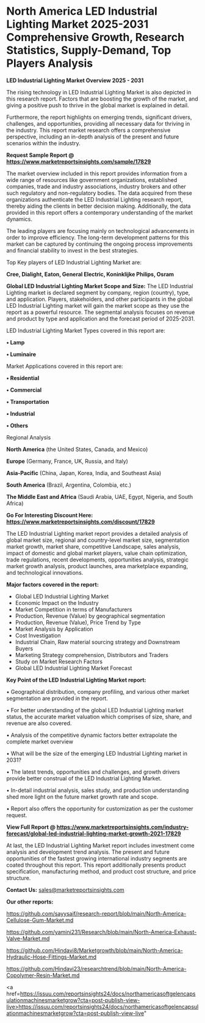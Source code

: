# North America LED Industrial Lighting Market 2025-2031 Comprehensive Growth, Research Statistics, Supply-Demand,  Top Players Analysis

<Strong> LED Industrial Lighting Market Overview 2025 - 2031</strong>

The rising technology in LED Industrial Lighting Market is also depicted in this research report. Factors that are boosting the growth of the market, and giving a positive push to thrive in the global market is explained in detail.

Furthermore, the report highlights on emerging trends, significant drivers, challenges, and opportunities, providing all necessary data for thriving in the industry. This report market research offers a comprehensive perspective, including an in-depth analysis of the present and future scenarios within the industry.

<strong>Request Sample Report @ <a href=https://www.marketreportsinsights.com/sample/17829>https://www.marketreportsinsights.com/sample/17829</a></strong>

The market overview included in this report provides information from a wide range of resources like government organizations, established companies, trade and industry associations, industry brokers and other such regulatory and non-regulatory bodies. The data acquired from these organizations authenticate the LED Industrial Lighting research report, thereby aiding the clients in better decision making. Additionally, the data provided in this report offers a contemporary understanding of the market dynamics.

The leading players are focusing mainly on technological advancements in order to improve efficiency. The long-term development patterns for this market can be captured by continuing the ongoing process improvements and financial stability to invest in the best strategies.

Top Key players of LED Industrial Lighting Market are:

<strong>Cree, Dialight, Eaton, General Electric, Koninklijke Philips, Osram</strong>

<strong><b>Global LED Industrial Lighting Market Scope and Size:</b></strong>
The LED Industrial Lighting market is declared segment by company, region (country), type, and application. Players, stakeholders, and other participants in the global LED Industrial Lighting market will gain the market scope as they use the report as a powerful resource. The segmental analysis focuses on revenue and product by type and application and the forecast period of 2025-2031.

LED Industrial Lighting Market Types covered in this report are:

<strong>• Lamp

• Luminaire</strong>

Market Applications covered in this report are:

<strong>• Residential

• Commercial

• Transportation

• Industrial

• Others</strong> 

Regional Analysis

<strong>North America</strong> (the United States, Canada, and Mexico)

<strong>Europe</strong> (Germany, France, UK, Russia, and Italy)

<strong>Asia-Pacific</strong> (China, Japan, Korea, India, and Southeast Asia)

<strong>South America</strong> (Brazil, Argentina, Colombia, etc.)

<strong>The Middle East and Africa</strong> (Saudi Arabia, UAE, Egypt, Nigeria, and South Africa)

<strong>Go For Interesting Discount Here: <a href=https://www.marketreportsinsights.com/discount/17829>https://www.marketreportsinsights.com/discount/17829</a></strong>

The LED Industrial Lighting market report provides a detailed analysis of global market size, regional and country-level market size, segmentation market growth, market share, competitive Landscape, sales analysis, impact of domestic and global market players, value chain optimization, trade regulations, recent developments, opportunities analysis, strategic market growth analysis, product launches, area marketplace expanding, and technological innovations.

<strong><b>Major factors covered in the report:</b></strong>
<ul>
  <li>Global LED Industrial Lighting Market </li>
  <li>Economic Impact on the Industry</li>
  <li>Market Competition in terms of Manufacturers</li>
  <li>Production, Revenue (Value) by geographical segmentation</li>
  <li>Production, Revenue (Value), Price Trend by Type</li>
  <li>Market Analysis by Application</li>
  <li>Cost Investigation</li>
  <li>Industrial Chain, Raw material sourcing strategy and Downstream Buyers</li>
  <li>Marketing Strategy comprehension, Distributors and Traders</li>
  <li>Study on Market Research Factors</li>
  <li>Global LED Industrial Lighting Market Forecast</li>
</ul>

<strong><b>Key Point of the LED Industrial Lighting Market report:</b></strong>

• Geographical distribution, company profiling, and various other market segmentation are provided in the report.

• For better understanding of the global LED Industrial Lighting market status, the accurate market valuation which comprises of size, share, and revenue are also covered.

• Analysis of the competitive dynamic factors better extrapolate the complete market overview

• What will be the size of the emerging LED Industrial Lighting market in 2031?

• The latest trends, opportunities and challenges, and growth drivers provide better construal of the LED Industrial Lighting Market.

• In-detail industrial analysis, sales study, and production understanding shed more light on the future market growth rate and scope.

• Report also offers the opportunity for customization as per the customer request.

<strong><b>View Full Report @ <a href=https://www.marketreportsinsights.com/industry-forecast/global-led-industrial-lighting-market-growth-2021-17829>https://www.marketreportsinsights.com/industry-forecast/global-led-industrial-lighting-market-growth-2021-17829</a></b></strong>


At last, the LED Industrial Lighting Market report includes investment come analysis and development trend analysis. The present and future opportunities of the fastest growing international industry segments are coated throughout this report. This report additionally presents product specification, manufacturing method, and product cost structure, and price structure.

<strong>Contact Us:</strong>
sales@marketreportsinsights.com

<strong>Our other reports:</strong>

<a href=https://github.com/sayysaif/research-report/blob/main/North-America-Cellulose-Gum-Market.md>https://github.com/sayysaif/research-report/blob/main/North-America-Cellulose-Gum-Market.md</a>

<a href=https://github.com/yamini231/Research/blob/main/North-America-Exhaust-Valve-Market.md>https://github.com/yamini231/Research/blob/main/North-America-Exhaust-Valve-Market.md</a>

<a href=https://github.com/Hindavi8/Marketgrowth/blob/main/North-America-Hydraulic-Hose-Fittings-Market.md>https://github.com/Hindavi8/Marketgrowth/blob/main/North-America-Hydraulic-Hose-Fittings-Market.md</a>

<a href=https://github.com/Hindavi23/researchtrend/blob/main/North-America-Copolymer-Resin-Market.md>https://github.com/Hindavi23/researchtrend/blob/main/North-America-Copolymer-Resin-Market.md</a>

<a href=https://issuu.com/reportsinsights24/docs/northamericasoftgelencapsulationmachinesmarketgrow?cta=post-publish-view-live>https://issuu.com/reportsinsights24/docs/northamericasoftgelencapsulationmachinesmarketgrow?cta=post-publish-view-live</a>"
